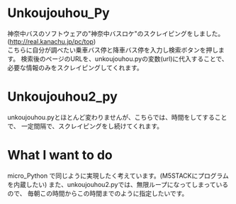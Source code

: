 # Unkoujouhou_Py

神奈中バスのソフトウェアの"神奈中バスロケ"のスクレイピングをしました。
(http://real.kanachu.jp/pc/top)  
こちらに自分が調べたい乗車バス停と降車バス停を入力し検索ボタンを押します。
検索後のページのURLを、unkoujouhou.pyの変数(url)に代入することで、
必要な情報のみをスクレイピングしてくれます。

# Unkoujouhou2_py

unkoujouhou.pyとほとんど変わりませんが、こちらでは、時間をしてすることで、
一定間隔で、スクレイピングをし続けてくれます。

# What I want to do

micro_Python で同じように実現したく考えています。(M5STACKにプログラムを内蔵したい)
また、unkoujouhou2.pyでは、無限ループになってしまっているので、
毎朝この時間からこの時間までのように指定したいです。